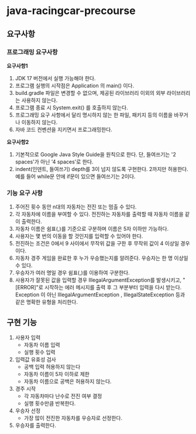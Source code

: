 # java-racingcar-precourse

## 요구사항
### 프로그래밍 요구사항
**요구사항1**<br>
1. JDK 17 버전에서 실행 가능해야 한다.
2. 프로그램 실행의 시작점은 Application 의 main() 이다.
3. build.gradle 파일은 변경할 수 없으며, 제공된 라이브러리 이외의 외부 라이브러리는 사용하지 않는다.
4. 프로그램 종료 시 System.exit() 를 호출하지 않는다.
5. 프로그래밍 요구 사항에서 달리 명시하지 않는 한 파일, 패키지 등의 이름을 바꾸거나 이동하지 않는다.
6. 자바 코드 컨벤션을 지키면서 프로그래밍한다.

**요구사항2**<br>
1.  기본적으로 Google Java Style Guide을 원칙으로 한다.
    단, 들여쓰기는 '2 spaces'가 아닌 '4 spaces'로 한다.<br>
2. indent(인덴트, 들여쓰기) depth를 3이 넘지 않도록 구현한다. 2까지만 허용한다.<br>
   예를 들어 while문 안에 if문이 있으면 들여쓰기는 2이다.

### 기능 요구 사항
1. 주어진 횟수 동안 n대의 자동차는 전진 또는 멈출 수 있다.
2. 각 자동차에 이름을 부여할 수 있다. 전진하는 자동차를 출력할 때 자동차 이름을 같이 출력한다.
3. 자동차 이름은 쉼표(,)를 기준으로 구분하며 이름은 5자 이하만 가능하다.
4. 사용자는 몇 번의 이동을 할 것인지를 입력할 수 있어야 한다.
5. 전진하는 조건은 0에서 9 사이에서 무작위 값을 구한 후 무작위 값이 4 이상일 경우이다.
6. 자동차 경주 게임을 완료한 후 누가 우승했는지를 알려준다. 우승자는 한 명 이상일 수 있다.
7. 우승자가 여러 명일 경우 쉼표(,)를 이용하여 구분한다.
8. 사용자가 잘못된 값을 입력할 경우 IllegalArgumentException를 발생시키고, "[ERROR]"로 시작하는 에러 메시지를 출력 후 그 부분부터 입력을 다시 받는다. <br>
   Exception 이 아닌 IllegalArgumentException , IllegalStateException 등과 같은 명확한 유형을 처리한다.

## 구현 기능
1. 사용자 입력
    - 자동차 이름 입력
    - 실행 횟수 입력
2. 입력값 유효성 검사
    - 공백 입력 허용하지 않는다
    - 자동차 이름이 5자 이하로 제한
    - 자동차 이름으로 공백은 허용하지 않는다.
3. 경주 시작
    - 각 자동차마다 난수로 전진 여부 결정
    - 실행 횟수만큼 반복한다.
4. 우승자 선정
    - 가장 많이 전진한 자동차를 우승자로 선정한다.
5. 우승자를 출력한다.